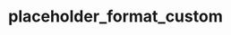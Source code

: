 ---
directive_id: 'placeholder_format_custom'
title: 'placeholder_format_custom'
values_markdown: |
  **1)**  Custom [Perl compatible regular expression](http://www.pcre.org/).  
  **2)**  `NULL` - disables any current custom placeholders
description_markdown: |
  Specifies a custom placeholder format. Any text in your file matching the regular expression you provide will be captured as a placeholder..
  
examples:
    - type: generic
      code_single_line: 'smartling.placeholder_format_custom = \[.+?\]'
      code_block_markdown:
      description_markdown:
        Any characters surrounded by square brackets will be treated as a placeholder. 
    - type: json
      code_single_line: '"placeholder_format_custom" : ["\\[.+?\\]"]'
      description_markdown:
        Any characters surrounded by square brackets will be treated as a placeholder. 
---